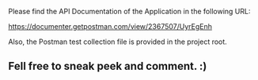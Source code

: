 Please find the API Documentation of the Application in the following URL:

https://documenter.getpostman.com/view/2367507/UyrEgEnh

Also, the Postman test collection file is provided in the project root.

Fell free to sneak peek and comment. :) 
-----
